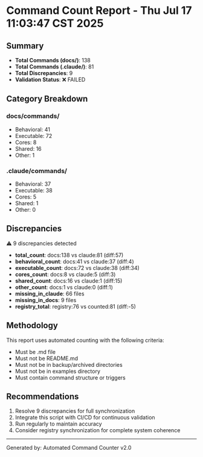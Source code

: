 # Command Count Report - Thu Jul 17 11:03:47 CST 2025

## Summary
- **Total Commands (docs/)**: 138
- **Total Commands (.claude/)**: 81
- **Total Discrepancies**: 9
- **Validation Status**: ❌ FAILED

## Category Breakdown

### docs/commands/
- Behavioral: 41
- Executable: 72
- Cores: 8
- Shared: 16
- Other: 1

### .claude/commands/
- Behavioral: 37
- Executable: 38
- Cores: 5
- Shared: 1
- Other: 0

## Discrepancies
⚠️ 9 discrepancies detected

- **total_count**: docs:138 vs claude:81 (diff:57)
- **behavioral_count**: docs:41 vs claude:37 (diff:4)
- **executable_count**: docs:72 vs claude:38 (diff:34)
- **cores_count**: docs:8 vs claude:5 (diff:3)
- **shared_count**: docs:16 vs claude:1 (diff:15)
- **other_count**: docs:1 vs claude:0 (diff:1)
- **missing_in_claude**: 66 files
- **missing_in_docs**: 9 files
- **registry_total**: registry:76 vs counted:81 (diff:-5)

## Methodology
This report uses automated counting with the following criteria:
- Must be .md file
- Must not be README.md
- Must not be in backup/archived directories
- Must not be in examples directory
- Must contain command structure or triggers

## Recommendations
1. Resolve 9 discrepancies for full synchronization
2. Integrate this script with CI/CD for continuous validation
3. Run regularly to maintain accuracy
4. Consider registry synchronization for complete system coherence

---
Generated by: Automated Command Counter v2.0
